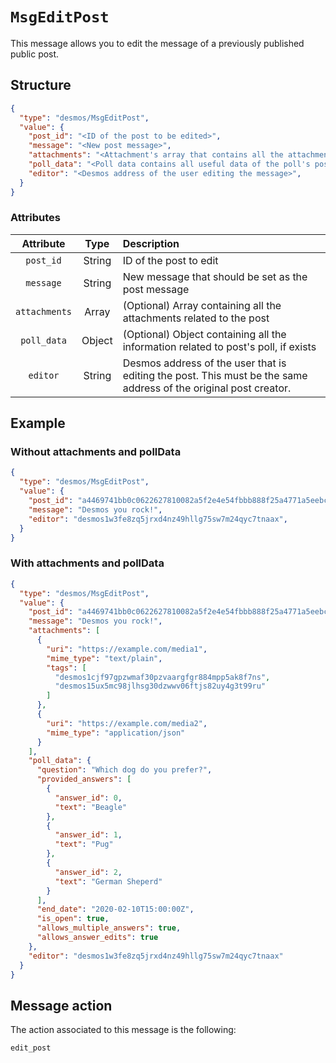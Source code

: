 # `MsgEditPost`
This message allows you to edit the message of a previously published public post.

## Structure
```json
{
  "type": "desmos/MsgEditPost",
  "value": {
    "post_id": "<ID of the post to be edited>",
    "message": "<New post message>",
    "attachments": "<Attachment's array that contains all the attachments associated with the post",
    "poll_data": "<Poll data contains all useful data of the poll's post>", 
    "editor": "<Desmos address of the user editing the message>",
  }
}
```

### Attributes
| Attribute | Type | Description |
| :-------: | :----: | :-------- |
| `post_id` | String | ID of the post to edit |
| `message` | String | New message that should be set as the post message |
| `attachments` | Array | (Optional) Array containing all the attachments related to the post |
| `poll_data` | Object | (Optional) Object containing all the information related to post's poll, if exists |
| `editor` | String | Desmos address of the user that is editing the post. This must be the same address of the original post creator. |

## Example
### Without attachments and pollData
```json
{
  "type": "desmos/MsgEditPost",
  "value": {
    "post_id": "a4469741bb0c0622627810082a5f2e4e54fbbb888f25a4771a5eebc697d30cfc",
    "message": "Desmos you rock!",
    "editor": "desmos1w3fe8zq5jrxd4nz49hllg75sw7m24qyc7tnaax",
  }
}
```

### With attachments and pollData
```json
{
  "type": "desmos/MsgEditPost",
  "value": {
    "post_id": "a4469741bb0c0622627810082a5f2e4e54fbbb888f25a4771a5eebc697d30cfc",
    "message": "Desmos you rock!",
    "attachments": [
      {
        "uri": "https://example.com/media1",
        "mime_type": "text/plain",
        "tags": [
          "desmos1cjf97gpzwmaf30pzvaargfgr884mpp5ak8f7ns",
          "desmos15ux5mc98jlhsg30dzwwv06ftjs82uy4g3t99ru"
        ]
      },
      {
        "uri": "https://example.com/media2",
        "mime_type": "application/json"
      }
    ],
    "poll_data": {
      "question": "Which dog do you prefer?",
      "provided_answers": [
        {
          "answer_id": 0,
          "text": "Beagle"
        },
        {
          "answer_id": 1,
          "text": "Pug"
        },
        {
          "answer_id": 2,
          "text": "German Sheperd"
        }
      ],
      "end_date": "2020-02-10T15:00:00Z",
      "is_open": true,
      "allows_multiple_answers": true,
      "allows_answer_edits": true
    },
    "editor": "desmos1w3fe8zq5jrxd4nz49hllg75sw7m24qyc7tnaax"
  }
}
```

## Message action
The action associated to this message is the following: 

```
edit_post
```
